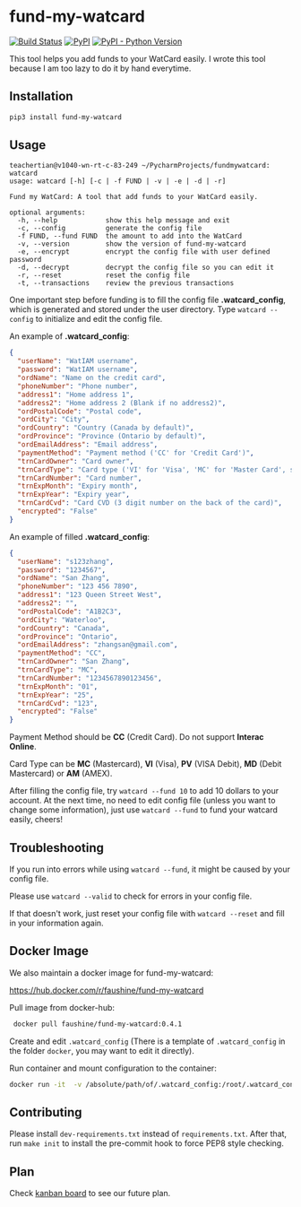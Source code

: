 # fund-my-watcard

[![Build Status](https://travis-ci.org/xingweitian/fund-my-watcard.svg?branch=master)](https://travis-ci.org/xingweitian/fund-my-watcard)
[![PyPI](https://img.shields.io/pypi/v/fund-my-watcard.svg)](https://pypi.org/project/fund-my-watcard)
[![PyPI - Python Version](https://img.shields.io/pypi/pyversions/fund-my-watcard.svg)](https://pypi.org/project/fund-my-watcard)

This tool helps you add funds to your WatCard easily. I wrote this tool because I am too lazy to do it by hand everytime.

## Installation

```bash
pip3 install fund-my-watcard
```

## Usage

```
teachertian@v1040-wn-rt-c-83-249 ~/PycharmProjects/fundmywatcard: watcard
usage: watcard [-h] [-c | -f FUND | -v | -e | -d | -r]

Fund my WatCard: A tool that add funds to your WatCard easily.

optional arguments:
  -h, --help            show this help message and exit
  -c, --config          generate the config file
  -f FUND, --fund FUND  the amount to add into the WatCard
  -v, --version         show the version of fund-my-watcard
  -e, --encrypt         encrypt the config file with user defined password
  -d, --decrypt         decrypt the config file so you can edit it
  -r, --reset           reset the config file
  -t, --transactions    review the previous transactions
```

One important step before funding is to fill the config file **.watcard_config**, which is generated and stored under the user directory. Type `watcard --config` to initialize and edit the config file.

An example of **.watcard_config**:

```json
{
  "userName": "WatIAM username",
  "password": "WatIAM username",
  "ordName": "Name on the credit card",
  "phoneNumber": "Phone number",
  "address1": "Home address 1",
  "address2": "Home address 2 (Blank if no address2)",
  "ordPostalCode": "Postal code",
  "ordCity": "City",
  "ordCountry": "Country (Canada by default)",
  "ordProvince": "Province (Ontario by default)",
  "ordEmailAddress": "Email address",
  "paymentMethod": "Payment method ('CC' for 'Credit Card')",
  "trnCardOwner": "Card owner",
  "trnCardType": "Card type ('VI' for 'Visa', 'MC' for 'Master Card', see more card types below)",
  "trnCardNumber": "Card number",
  "trnExpMonth": "Expiry month",
  "trnExpYear": "Expiry year",
  "trnCardCvd": "Card CVD (3 digit number on the back of the card)",
  "encrypted": "False"
}
```

An example of filled **.watcard_config**:

```json
{
  "userName": "s123zhang",
  "password": "1234567",
  "ordName": "San Zhang",
  "phoneNumber": "123 456 7890",
  "address1": "123 Queen Street West",
  "address2": "",
  "ordPostalCode": "A1B2C3",
  "ordCity": "Waterloo",
  "ordCountry": "Canada",
  "ordProvince": "Ontario",
  "ordEmailAddress": "zhangsan@gmail.com",
  "paymentMethod": "CC",
  "trnCardOwner": "San Zhang",
  "trnCardType": "MC",
  "trnCardNumber": "1234567890123456",
  "trnExpMonth": "01",
  "trnExpYear": "25",
  "trnCardCvd": "123",
  "encrypted": "False"
}
```

Payment Method should be **CC** (Credit Card). Do not support **Interac Online**.

Card Type can be **MC** (Mastercard), **VI** (Visa), **PV** (VISA Debit), **MD** (Debit Mastercard) or **AM** (AMEX).

After filling the config file, try `watcard --fund 10` to add 10 dollars to your account. At the next time, no need to edit config file (unless you want to change some information), just use `watcard --fund` to fund your watcard easily, cheers!

## Troubleshooting

If you run into errors while using `watcard --fund`, it might be caused by your config file.

Please use `watcard --valid` to check for errors in your config file.

If that doesn't work, just reset your config file with `watcard --reset` and fill in your information again.

## Docker Image

We also maintain a docker image for fund-my-watcard:

https://hub.docker.com/r/faushine/fund-my-watcard

Pull image from docker-hub: 
   
```bash
 docker pull faushine/fund-my-watcard:0.4.1
 ```

Create and edit `.watcard_config` (There is a template of `.watcard_config` in the folder `docker`, you may want to edit it directly). 

Run container and mount configuration to the container:
   
```bash
docker run -it  -v /absolute/path/of/.watcard_config:/root/.watcard_config faushine/fund-my-watcard:0.3.1
```


## Contributing

Please install `dev-requirements.txt` instead of `requirements.txt`. After that, run `make init` to install the pre-commit hook to force PEP8 style checking.

## Plan

Check [kanban board](https://github.com/xingweitian/fund-my-watcard/projects) to see our future plan.
